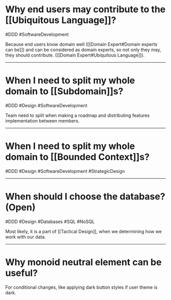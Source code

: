 # Why end users may contribute to the [[Ubiquitous Language]]?
#DDD #SoftwareDevelopment

Because end users know domain well ([[Domain Expert#Domain experts can be]]) and can be considered as domain experts, so not only they may, they should contribute. ([[Domain Expert#Ubiquitous Language]]).

___

# When I need to split my whole domain to [[Subdomain]]s?
#DDD #Design #SoftwareDevelopment

Team need to split when making a roadmap and distributing features implementation between members.

___

# When I need to split my whole domain to [[Bounded Context]]s?
#DDD #Design #SoftwareDevelopment #StrategicDesign 

___

# When should I choose the database? (Open)
#DDD #Design #Databases #SQL #NoSQL

Most likely, it is a part of [[Tactical Design]], when we determining how we work with our data.

___

# Why monoid neutral element can be useful?
For conditional changes, like applying dark button styles if user theme is dark.